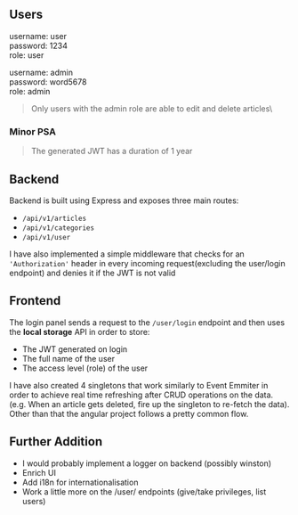 ## Users

username: user\
password: 1234\
role: user

username: admin\
password: word5678\
role: admin

> Only users with the admin role are able to edit and delete articles\

### Minor PSA
> The generated JWT has a duration of 1 year

## Backend
Backend is built using Express and exposes three main routes:
- `/api/v1/articles`
- `/api/v1/categories`
- `/api/v1/user`

I have also implemented a simple middleware that checks for an `'Authorization'` header in every incoming request(excluding the user/login endpoint) and denies it if the JWT is not valid

## Frontend
The login panel sends a request to the `/user/login` endpoint and then uses the **local storage** API in order to store:
- The JWT generated on login
- The full name of the user
- The access level (role) of the user

I have also created 4 singletons that work similarly to Event Emmiter in order to achieve real time refreshing after CRUD operations on the data. (e.g. When an article gets deleted, fire up the singleton to re-fetch the data). Other than that the angular project follows a pretty common flow.

## Further Addition
- I would probably implement a logger on backend (possibly winston)
- Enrich UI
- Add i18n for internationalisation
- Work a little more on the /user/ endpoints (give/take privileges, list users)